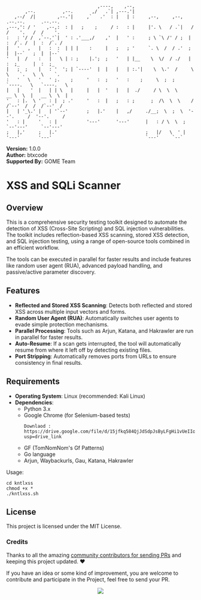 ```
                                  ,----,    ,--,                                              
       ,--.          ,--.       ,/   .`| ,---.'|                                              
   ,--/  /|        ,--.'|     ,`   .'  : |   | :     ,--,     ,--,    .--.--.      .--.--.    
,---,': / '    ,--,:  : |   ;    ;     / :   : |     |'. \   / .`|   /  /    '.   /  /    '.  
:   : '/ /  ,`--.'`|  ' : .'___,/    ,'  |   ' :     ; \ `\ /' / ;  |  :  /`. /  |  :  /`. /  
|   '   ,   |   :  :  | | |    :     |   ;   ; '     `. \  /  / .'  ;  |  |--`   ;  |  |--`   
'   |  /    :   |   \ | : ;    |.';  ;   '   | |__    \  \/  / ./   |  :  ;_     |  :  ;_     
|   ;  ;    |   : '  '; | `----'  |  |   |   | :.'|    \  \.'  /     \  \    `.   \  \    `.  
:   '   \   '   ' ;.    ;     '   :  ;   '   :    ;     \  ;  ;       `----.   \   `----.   \ 
|   |    '  |   | | \   |     |   |  '   |   |  ./     / \  \  \      __ \  \  |   __ \  \  | 
'   : |.  \ '   : |  ; .'     '   :  |   ;   : ;      ;  /\  \  \    /  /`--'  /  /  /`--'  / 
|   | '_\.' |   | '`--'       ;   |.'    |   ,/     ./__;  \  ;  \  '--'.     /  '--'.     /  
'   : |     '   : |           '---'      '---'      |   : / \  \  ;   `--'---'     `--'---'   
;   |,'     ;   |.'                                 ;   |/   \  ' |                           
'---'       '---'                                   `---'     `--`                            
``` 

**Version:** 1.0.0  
**Author:** btxcode  
**Supported By:** GOME Team

# XSS and SQLi Scanner

## Overview

This is a comprehensive security testing toolkit designed to automate the detection of XSS (Cross-Site Scripting) and SQL injection vulnerabilities. The toolkit includes reflection-based XSS scanning, stored XSS detection, and SQL injection testing, using a range of open-source tools combined in an efficient workflow.

The tools can be executed in parallel for faster results and include features like random user agent (RUA), advanced payload handling, and passive/active parameter discovery.

## Features

- **Reflected and Stored XSS Scanning**: Detects both reflected and stored XSS across multiple input vectors and forms.
- **Random User Agent (RUA)**: Automatically switches user agents to evade simple protection mechanisms.
- **Parallel Processing**: Tools such as Arjun, Katana, and Hakrawler are run in parallel for faster results.
- **Auto-Resume**: If a scan gets interrupted, the tool will automatically resume from where it left off by detecting existing files.
- **Port Stripping**: Automatically removes ports from URLs to ensure consistency in final results.

## Requirements

- **Operating System**: Linux (recommended: Kali Linux)
- **Dependencies**:
  - Python 3.x
  - Google Chrome (for Selenium-based tests)
    ```
    Downlaod :
    https://drive.google.com/file/d/15jfkq584QjJdSdpJsByLFgHi1vUeIIow/view?usp=drive_link
    ```
  - GF (TomNomNom's Gf Patterns)
  - Go language
  - Arjun, Waybackurls, Gau, Katana, Hakrawler

Usage:
```
cd kntlxss
chmod +x *
./kntlxss.sh
```

## License

This project is licensed under the MIT License.

### Credits

Thanks to all the amazing [community contributors for sending PRs](https://github.com/btxcode/kntlxss/graphs/contributors) and keeping this project updated. :heart:

If you have an idea or some kind of improvement, you are welcome to contribute and participate in the Project, feel free to send your PR.

<p align="center">
<a href="https://github.com/projectdiscovery/nuclei/graphs/contributors">
  <img src="https://contrib.rocks/image?repo=projectdiscovery/nuclei&max=500">
</a>
</p>

